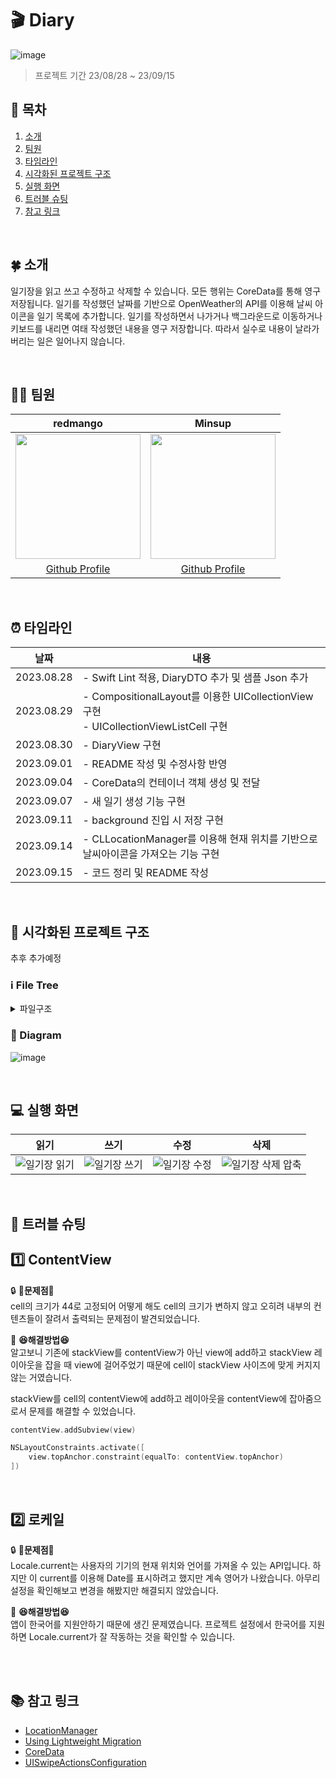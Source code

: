 # 🎬 Diary
![image](https://github.com/redmango1447/ios-diary/assets/79740398/2f6d1386-6501-44da-b715-5cd884a9e258)

> 프로젝트 기간 23/08/28 ~ 23/09/15

## 📖 목차
1. [소개](#🍀-소개)
2. [팀원](#👨‍💻-팀원)
3. [타임라인](#⏰-타임라인)
4. [시각화된 프로젝트 구조](#👀-시각화된-프로젝트-구조)
5. [실행 화면](#💻-실행-화면)
6. [트러블 슈팅](#🧨-트러블-슈팅)
7. [참고 링크](#📚-참고-링크)

</br>

## 🍀 소개

일기장을 읽고 쓰고 수정하고 삭제할 수 있습니다. 
모든 행위는 CoreData를 통해 영구저장됩니다. 
일기를 작성했던 날짜를 기반으로 OpenWeather의 API를 이용해 날씨 아이콘을 일기 목록에 추가합니다. 
일기를 작성하면서 나가거나 백그라운드로 이동하거나 키보드를 내리면 여태 작성했던 내용을 영구 저장합니다. 
따라서 실수로 내용이 날라가버리는 일은 일어나지 않습니다. 


</br>

## 👨‍💻 팀원

| redmango | Minsup |
| :--------: | :--------: |
|<Img src="https://hackmd.io/_uploads/HJ2D-DoNn.png" width="200"> | <Img src = "https://github.com/redmango1447/ios-diary/assets/79740398/3f453281-a6c7-4299-a533-ccc31d86f5b0" width="200" height="200"> | 
|[Github Profile](https://github.com/redmango1447) |[Github Profile]() |

</br>

## ⏰ 타임라인
|날짜|내용|
|:--:|--|
|2023.08.28| - Swift Lint 적용, DiaryDTO 추가 및 샘플 Json 추가|
|2023.08.29| - CompositionalLayout를 이용한 UICollectionView구현 <br> - UICollectionViewListCell 구현|
|2023.08.30| - DiaryView 구현|
|2023.09.01| - README 작성 및 수정사항 반영|
|2023.09.04| - CoreData의 컨테이너 객체 생성 및 전달|
|2023.09.07| - 새 일기 생성 기능 구현|
|2023.09.11| - background 진입 시 저장 구현|
|2023.09.14| - CLLocationManager를 이용해 현재 위치를 기반으로 날씨아이콘을 가져오는 기능 구현|
|2023.09.15| - 코드 정리 및 README 작성|

</br>

## 👀 시각화된 프로젝트 구조

추후 추가예정
    
### ℹ️ File Tree
<details>
   <summary>파일구조</summary>
    
![image](https://github.com/redmango1447/ios-diary/assets/79740398/9774c7f3-95c8-476d-a04d-cd45f488b634)

    
</details>


### 📐 Diagram

![image](https://github.com/redmango1447/ios-diary/assets/79740398/12c5a377-63c9-4763-84d3-8b1d94c99e69)



</br>

## 💻 실행 화면 

|   읽기 | 쓰기 | 수정 | 삭제 |
|:---:| :---: | :---: |:---:|
|![일기장 읽기](https://github.com/redmango1447/ios-diary/assets/79740398/e375010a-2644-4bd8-8eba-f14a60c95ec0)| ![일기장 쓰기](https://github.com/redmango1447/ios-diary/assets/79740398/c1d9085b-5d3a-42db-a7f3-80486df5dd3a) | ![일기장 수정](https://github.com/redmango1447/ios-diary/assets/79740398/7669176e-7fce-49d4-80de-6c95ece45fa8) | ![일기장 삭제 압축](https://github.com/redmango1447/ios-diary/assets/79740398/9ac419f2-b304-4a01-a6a7-f58274a1c54a)






</br>

## 🧨 트러블 슈팅

1️⃣ **ContentView** <br>
-
🔒 **🧐문제점🧐** <br>
cell의 크기가 44로 고정되어 어떻게 해도 cell의 크기가 변하지 않고 오히려 내부의 컨텐츠들이 잘려서 출력되는 문제점이 발견되었습니다.
    
🔑 **😆해결방법😆** <br>
알고보니 기존에 stackView를 contentView가 아닌 view에 add하고 
stackView 레이아웃을 잡을 때 view에 걸어주었기 때문에 cell이 stackView 사이즈에 맞게 커지지 않는 거였습니다.

stackView를 cell의 contentView에 add하고 레이아웃을 contentView에 잡아줌으로서 문제를 해결할 수 있었습니다.

```swift
contentView.addSubview(view)

NSLayoutConstraints.activate([ 
    view.topAnchor.constraint(equalTo: contentView.topAnchor)
])
```
<br>

2️⃣ **로케일** <br>
-
🔒 **🧐문제점🧐** <br>
Locale.current는 사용자의 기기의 현재 위치와 언어를 가져올 수 있는 API입니다.
하지만 이 current를 이용해 Date를 표시하려고 했지만 계속 영어가 나왔습니다.
아무리 설정을 확인해보고 변경을 해봤지만 해결되지 않았습니다.

🔑 **😆해결방법😆** <br>
앱이 한국어를 지원안하기 때문에 생긴 문제였습니다.
프로젝트 설정에서 한국어를 지원하면 Locale.current가 잘 작동하는 것을 확인할 수 있습니다.

<br>


</br>

## 📚 참고 링크
- [LocationManager](https://developer.apple.com/documentation/corelocation/cllocationmanagerdelegate/1423615-locationmanager)
- [Using Lightweight Migration](https://developer.apple.com/documentation/coredata/migrating_your_data_model_automatically)
- [CoreData](https://developer.apple.com/documentation/coredata)
- [UISwipeActionsConfiguration](https://developer.apple.com/documentation/uikit/uiswipeactionsconfiguration)
